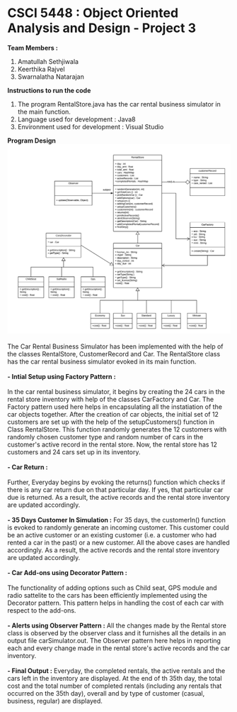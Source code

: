 # CSCI 5448 : Object Oriented Analysis and Design - Project 3
**Team  Members :** 
1. Amatullah Sethjiwala
2. Keerthika Rajvel
3. Swarnalatha Natarajan

**Instructions to run the code**
1. The program RentalStore.java has the car rental business simulator in the main function.
2. Language used for development : Java8
3. Environment used for development : Visual Studio

**Program Design**
![Test Image 1](Project3.png)<br><br>
The Car Rental Business Simulator has been implemented with the help of the classes RentalStore, CustomerRecord and Car. The RentalStore class has the car rental business simulator evoked in its main function. <br><br>
**- Intial Setup using Factory Pattern :**<br><br>
In the car rental business simulator, it begins by creating the 24 cars in the rental store inventory with help of the classes CarFactory and Car. The Factory pattern used here helps in encapsulating all the instatiation of the car objects together. After the creation of car objects, the initial set of 12 customers are set up with the help of the setupCustomers() function in Class RentalStore. This function randomly generates the 12 customers with randomly chosen customer type and random number of cars in the customer's active record in the rental store. Now, the rental store has 12 customers and 24 cars set up in its inventory.<br><br>
**- Car Return :**<br><br>
Further, Everyday begins by evoking the returns() function which checks if there is any car return due on that particular day. If yes, that particular car due is returned. As a result, the active records and the rental store inventory are updated accordingly.<br><br>
**- 35 Days Customer In Simulation :**
For 35 days, the customerIn() function is evoked to randomly generate an incoming customer. This customer could be an active customer or an existing customer (i.e. a customer who had rented a car in the past) or a new customer. All the above cases are handled accordingly. As a result, the active records and the rental store inventory are updated accordingly.<br><br>
**- Car Add-ons using Decorator Pattern :**<br><br>
The functionality of adding options such as Child seat, GPS module and radio sattelite to the cars has been efficiently implemented using the Decorator pattern. This pattern helps in handling the cost of each car with respect to the add-ons.<br><br>
**- Alerts using Observer Pattern :**
All the changes made by the Rental store class is observed by the observer class and it furnishes all the details in an output file carSimulator.out. The Observer pattern here helps in reporting each and every change made in the rental store's active records and the car inventory.<br><br>
**- Final Output :**
Everyday, the completed rentals, the active rentals and the cars left in the inventory are displayed. At the end of th 35th day, the total cost and the total number of completed rentals (including any rentals that occurred on the 35th day), overall and by type of customer (casual, business, regular) are displayed.<br>
